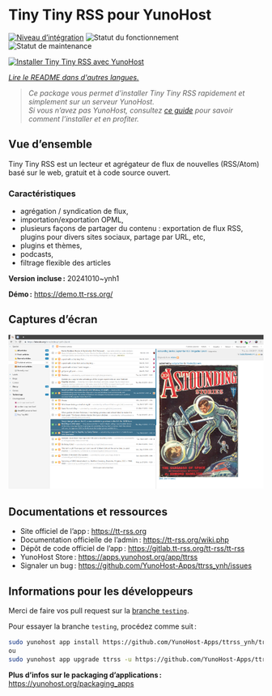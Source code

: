 <!--
Nota bene : ce README est automatiquement généré par <https://github.com/YunoHost/apps/tree/master/tools/readme_generator>
Il NE doit PAS être modifié à la main.
-->

# Tiny Tiny RSS pour YunoHost

[![Niveau d’intégration](https://dash.yunohost.org/integration/ttrss.svg)](https://ci-apps.yunohost.org/ci/apps/ttrss/) ![Statut du fonctionnement](https://ci-apps.yunohost.org/ci/badges/ttrss.status.svg) ![Statut de maintenance](https://ci-apps.yunohost.org/ci/badges/ttrss.maintain.svg)

[![Installer Tiny Tiny RSS avec YunoHost](https://install-app.yunohost.org/install-with-yunohost.svg)](https://install-app.yunohost.org/?app=ttrss)

*[Lire le README dans d'autres langues.](./ALL_README.md)*

> *Ce package vous permet d’installer Tiny Tiny RSS rapidement et simplement sur un serveur YunoHost.*  
> *Si vous n’avez pas YunoHost, consultez [ce guide](https://yunohost.org/install) pour savoir comment l’installer et en profiter.*

## Vue d’ensemble

Tiny Tiny RSS est un lecteur et agrégateur de flux de nouvelles (RSS/Atom) basé sur le web, gratuit et à code source ouvert.

### Caractéristiques

- agrégation / syndication de flux,
- importation/exportation OPML,
- plusieurs façons de partager du contenu : exportation de flux RSS, plugins pour divers sites sociaux, partage par URL, etc,
- plugins et thèmes,
- podcasts,
- filtrage flexible des articles


**Version incluse :** 20241010~ynh1

**Démo :** <https://demo.tt-rss.org/>

## Captures d’écran

![Capture d’écran de Tiny Tiny RSS](./doc/screenshots/screenshot.png)

## Documentations et ressources

- Site officiel de l’app : <https://tt-rss.org>
- Documentation officielle de l’admin : <https://tt-rss.org/wiki.php>
- Dépôt de code officiel de l’app : <https://gitlab.tt-rss.org/tt-rss/tt-rss>
- YunoHost Store : <https://apps.yunohost.org/app/ttrss>
- Signaler un bug : <https://github.com/YunoHost-Apps/ttrss_ynh/issues>

## Informations pour les développeurs

Merci de faire vos pull request sur la [branche `testing`](https://github.com/YunoHost-Apps/ttrss_ynh/tree/testing).

Pour essayer la branche `testing`, procédez comme suit :

```bash
sudo yunohost app install https://github.com/YunoHost-Apps/ttrss_ynh/tree/testing --debug
ou
sudo yunohost app upgrade ttrss -u https://github.com/YunoHost-Apps/ttrss_ynh/tree/testing --debug
```

**Plus d’infos sur le packaging d’applications :** <https://yunohost.org/packaging_apps>
